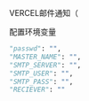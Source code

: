 VERCEL邮件通知（

配置环境变量

```python
"passwd": "",
"MASTER_NAME": "",
"SMTP_SERVER": "",
"SMTP_USER": "",
"SMTP_PASS": "",
"RECIEVER": ""
```

